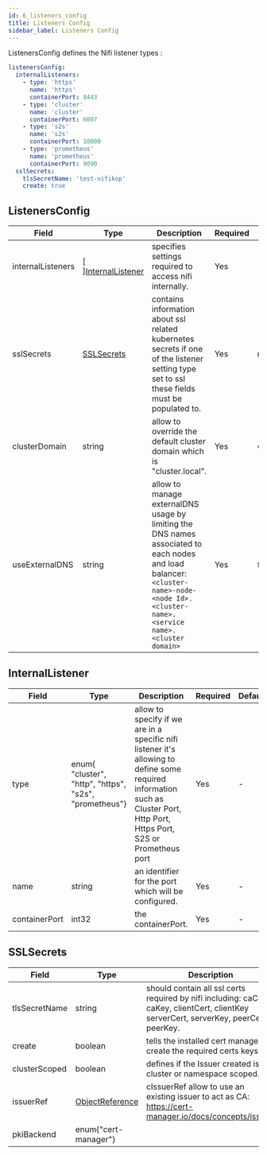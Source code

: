 ```yaml
---
id: 6_listeners_config
title: Listeners Config
sidebar_label: Listeners Config
---
```


ListenersConfig defines the Nifi listener types :

```yaml
listenersConfig:
  internalListeners:
    - type: 'https'
      name: 'https'
      containerPort: 8443
    - type: 'cluster'
      name: 'cluster'
      containerPort: 6007
    - type: 's2s'
      name: 's2s'
      containerPort: 10000
    - type: 'prometheus'
      name: 'prometheus'
      containerPort: 9090
  sslSecrets:
    tlsSecretName: 'test-nifikop'
    create: true
```

## ListenersConfig

| Field             | Type                                       | Description                                                                                                                                                                            | Required | Default         |
| ----------------- | ------------------------------------------ | -------------------------------------------------------------------------------------------------------------------------------------------------------------------------------------- | -------- | --------------- |
| internalListeners | \[ \][InternalListener](#internallistener) | specifies settings required to access nifi internally.                                                                                                                                 | Yes      | -               |
| sslSecrets        | [SSLSecrets](#sslsecrets)                  | contains information about ssl related kubernetes secrets if one of the listener setting type set to ssl these fields must be populated to.                                            | Yes      | nil             |
| clusterDomain     | string                                     | allow to override the default cluster domain which is "cluster.local".                                                                                                                 | Yes      | `cluster.local` |
| useExternalDNS    | string                                     | allow to manage externalDNS usage by limiting the DNS names associated to each nodes and load balancer: `<cluster-name>-node-<node Id>.<cluster-name>.<service name>.<cluster domain>` | Yes      | false           |

## InternalListener

| Field         | Type                                                   | Description                                                                                                                                                                  | Required | Default |
| ------------- | ------------------------------------------------------ | ---------------------------------------------------------------------------------------------------------------------------------------------------------------------------- | -------- | ------- |
| type          | enum{ "cluster", "http", "https", "s2s", "prometheus"} | allow to specify if we are in a specific nifi listener it's allowing to define some required information such as Cluster Port, Http Port, Https Port, S2S or Prometheus port | Yes      | -       |
| name          | string                                                 | an identifier for the port which will be configured.                                                                                                                         | Yes      | -       |
| containerPort | int32                                                  | the containerPort.                                                                                                                                                           | Yes      | -       |

## SSLSecrets

| Field         | Type                                                                                                                  | Description                                                                                                                             | Required | Default |
| ------------- | --------------------------------------------------------------------------------------------------------------------- | --------------------------------------------------------------------------------------------------------------------------------------- | -------- | ------- |
| tlsSecretName | string                                                                                                                | should contain all ssl certs required by nifi including: caCert, caKey, clientCert, clientKey serverCert, serverKey, peerCert, peerKey. | Yes      | -       |
| create        | boolean                                                                                                               | tells the installed cert manager to create the required certs keys.                                                                     | Yes      | -       |
| clusterScoped | boolean                                                                                                               | defines if the Issuer created is cluster or namespace scoped.                                                                           | Yes      | -       |
| issuerRef     | [ObjectReference](https://docs.cert-manager.io/en/release-0.9/reference/api-docs/index.html#objectreference-v1alpha1) | cIssuerRef allow to use an existing issuer to act as CA: https://cert-manager.io/docs/concepts/issuer/                                  | No       | -       |
| pkiBackend    | enum{"cert-manager"}                                                                                                  |                                                                                                                                         | Yes      | -       |

